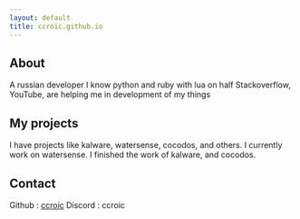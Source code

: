 ```yaml
---
layout: default
title: ccroic.github.io
---
```


## About
A russian developer
I know python and ruby with lua on half
Stackoverflow, YouTube, are helping me in development of my things

## My projects
I have projects like kalware, watersense,
cocodos, and others.
I currently work on watersense.
I finished the work of kalware, and cocodos.

## Contact
Github : [ccroic](https://github.com/ccroic)
Discord : ccroic
